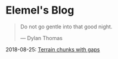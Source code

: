 # Elemel's Blog

> Do not go gentle into that good night.
>
> &mdash; Dylan Thomas

2018-08-25: [Terrain chunks with gaps](2018/08/25/README.md)
